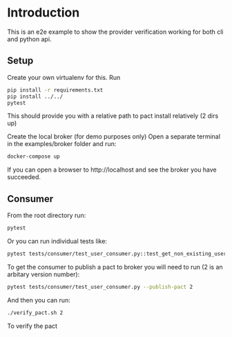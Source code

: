 # Introduction

This is an e2e example to show the provider verification working for both cli and python api.

## Setup

Create your own virtualenv for this. Run

```bash
pip install -r requirements.txt
pip install ../../
pytest
```

This should provide you with a relative path to pact install relatively (2 dirs up)

Create the local broker (for demo purposes only) Open a separate terminal in the examples/broker folder and run:
```bash
docker-compose up
```

If you can open a browser to http://localhost and see the broker you have succeeded.

## Consumer

From the root directory run:

```bash
pytest
```

Or you can run individual tests like:

```bash
pytest tests/consumer/test_user_consumer.py::test_get_non_existing_user
```

To get the consumer to publish a pact to broker you will need to run (2 is an arbitary version number):
```bash
pytest tests/consumer/test_user_consumer.py --publish-pact 2
```

And then you can run:
```bash
./verify_pact.sh 2
```

To verify the pact
